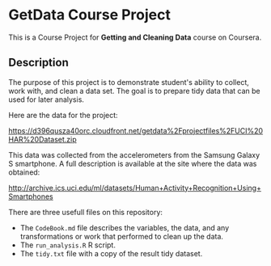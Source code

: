 # GetData Course Project
This is a Course Project for **Getting and Cleaning Data** course on Coursera.

## Description

The purpose of this project is to demonstrate student's ability to collect, work with, and clean a data set. The goal is to prepare tidy data that can be used for later analysis. 

Here are the data for the project: 

<https://d396qusza40orc.cloudfront.net/getdata%2Fprojectfiles%2FUCI%20HAR%20Dataset.zip>

This data was collected from the accelerometers from the Samsung Galaxy S smartphone. A full description is available at the site where the data was obtained: 

<http://archive.ics.uci.edu/ml/datasets/Human+Activity+Recognition+Using+Smartphones>

There are three usefull files on this repository:

* The `CodeBook.md` file describes the variables, the data, and any transformations or work that performed to clean up the data.
* The `run_analysis.R` R script.
* The `tidy.txt` file with a copy of the result tidy dataset.
